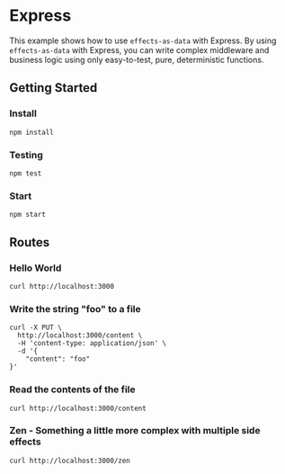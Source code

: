 # Express

This example shows how to use `effects-as-data` with Express.  By using `effects-as-data` with Express, you can write complex middleware and business logic using only easy-to-test, pure, deterministic functions.

## Getting Started

### Install
```
npm install
```

### Testing
```
npm test
```

### Start
```
npm start
```

## Routes

### Hello World
```
curl http://localhost:3000
```

### Write the string "foo" to a file
```
curl -X PUT \
  http://localhost:3000/content \
  -H 'content-type: application/json' \
  -d '{
	"content": "foo"
}'
```

### Read the contents of the file
```
curl http://localhost:3000/content
```

### Zen - Something a little more complex with multiple side effects
```
curl http://localhost:3000/zen
```
